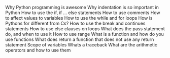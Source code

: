 Why Python programming is awesome
Why indentation is so important in Python
How to use the if, if ... else statements
How to use comments
How to affect values to variables
How to use the while and for loops
How is Pythons for different from Cs?
How to use the break and continues statements
How to use else clauses on loops
What does the pass statement do, and when to use it
How to use range
What is a function and how do you use functions
What does return a function that does not use any return statement
Scope of variables
Whats a traceback
What are the arithmetic operators and how to use them